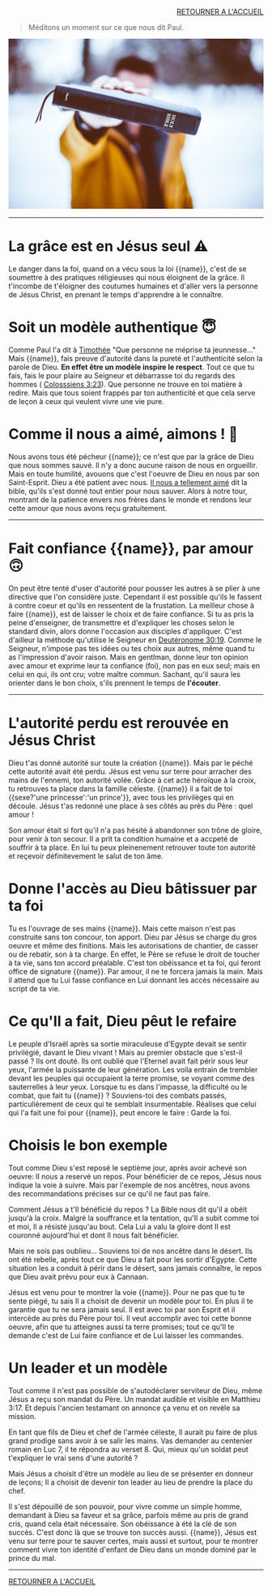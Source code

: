 <script>
  new Vue({
    el: '#data',
    data: { msg: message, sexeFm: userSexe, name: name }
  })
</script>
<div id="data">

<div style="text-align: right"> 

[RETOURNER A L'ACCUEIL]()

</div>  

> Méditons un moment sur ce que nous dit Paul.

<img src='images/ben-white-LJQEDQAmAnI-unsplash.jpg'/>

***
# La grâce est en Jésus seul ⚠️

Le danger dans la foi, quand on a vécu sous la loi {{name}}, c'est de se soumettre à des pratiques réligieuses qui nous éloignent de la grâce. Il t'incombe de t'éloigner des coutumes humaines et d'aller vers la personne de Jésus Christ, en prenant le temps d'apprendre à le connaître.


# Soit un modèle authentique 😇

Comme Paul l'a dit à <a href='https://saintebible.com/1_timothy/4-12.htm' target='_blank'>Timothée</a> "Que personne ne méprise ta jeunnesse..."
Mais {{name}}, fais preuve d'autorité dans la pureté et l'authenticité selon la parole de Dieu. <b>En effet être un modèle inspire le respect</b>. Tout ce que tu fais, fais le pour plaire au Seigneur et débarrasse toi du regards des hommes ( <a href='https://saintebible.com/colossians/3-23.htm' target='_blank'>Colosssiens 3:23</a>). Que personne ne trouve en toi matière à redire. Mais que tous soient frappés par ton authenticité et que cela serve de leçon à ceux qui veulent vivre une vie pure.


# Comme il nous a aimé, aimons ! 🥰

Nous avons tous été pécheur {{name}}; ce n'est que par la grâce de Dieu que nous sommes sauvé. Il n'y a donc aucune raison de nous en orgueillir. Mais en toute humilité, avouons que c'est l'oeuvre de Dieu en nous par son Saint-Esprit.
Dieu a été patient avec nous. <a href='https://saintebible.com/john/3-16.htm' target='_blank'>Il nous a tellement aimé</a> dit la bible, qu'ils s'est donné tout entier pour nous sauver. Alors à notre tour, montrant de la patience envers nos frères dans le monde et rendons leur cette amour que nous avons reçu gratuitement.

***

# Fait confiance {{name}}, par amour 🙃

On peut être tenté d'user d'autorité pour pousser les autres à se plier à une directive que l'on considère juste. Cependant il est possible qu'ils le fassent à contre coeur et qu'ils en ressentent de la frustation. La meilleur chose à faire {{name}}, est de laisser le choix et de faire confiance. Si tu as pris la peine d'enseigner, de transmettre et d'expliquer les choses selon le standard divin, alors donne l'occasion aux disciples d'appliquer. C'est d'ailleur la méthode qu'utilise le Seigneur en <a href='https://saintebible.com/deuteronomy/30-19.htm' target='_blank'>Deutéronome 30:19</a>. Comme le Seigneur, n'impose pas tes idées ou tes choix aux autres, même quand tu as l'impression d'avoir raison. Mais en gentlman, donne leur ton opinion avec amour et exprime leur ta confiance (foi), non pas en eux seul; mais en celui en qui, ils ont cru; votre maître commun. Sachant, qu'il saura les orienter dans le bon choix, s'ils prennent le temps de <b>l'écouter</b>.

***

# L'autorité perdu est rerouvée en Jésus Christ

Dieu t'as donné autorité sur toute la création {{name}}. Mais par le péché cette autorité avait été perdu. Jésus est venu sur terre pour arracher des mains de l'ennemi, ton autorité volée. Grâce à cet acte héroïque à la croix, tu retrouves ta place dans la famille céleste. {{name}} il a fait de toi {{sexe?'une princesse':'un prince'}}, avec tous les privilèges qui en découle. Jésus t'as redonné une place à ses côtés au près du Père : quel amour ! 

Son amour était si fort qu'il n'a pas hésité à abandonner son trône de gloire, pour venir à ton secour. Il a prit ta condition humaine et a accpeté de souffrir à ta place. En lui tu peux pleinenement retrouver toute ton autorité et reçevoir définitevement le salut de ton âme.

# Donne l'accès au Dieu bâtissuer par ta foi

Tu es l'ouvrage de ses mains {{name}}. Mais cette maison n'est pas construite sans ton concour, ton apport. Dieu par Jésus se charge du gros oeuvre et même des finitions. Mais les autorisations de chantier, de casser ou de rebatir, son à ta charge. En effet, le Père se refuse le droit de toucher à ta vie, sans ton accord préalable. C'est ton obéissance et ta foi, qui feront office de signature {{name}}. Par amour, il ne te forcera jamais la main. Mais il attend que tu Lui fasse confiance en Lui donnant les accès nécessaire au script de ta vie.

# Ce qu'Il a fait, Dieu pêut le refaire

Le peuple d'Israël après sa sortie miraculeuse d'Egypte devait se sentir privilégié, davant le Dieu vivant !
Mais au premier obstacle que s'est-il passé ? Ils ont douté. Ils ont oublié que l'Eternel avait fait périr sous leur yeux, l'armée la puissante de leur génération. Les voila entrain de trembler devant les peuples qui occupaient la terre promise, se voyant comme des sauterrelles à leur yeux.
Lorsque tu es dans l'impasse, la difficulté ou le combat, que fait tu {{name}} ?
Souviens-toi des combats passés, particulièrement de ceux qui te semblait insurmentable.
Réalises que celui qui l'a fait une foi pour {{name}}, peut encore le faire : Garde la foi.

# Choisis le bon exemple

Tout comme Dieu s'est reposé le septième jour, après avoir achevé son oeuvre: Il nous a reservé un repos. Pour bénéficier de ce repos, Jésus nous indique la voie à suivre. Mais par l'exemple de nos ancêtres, nous avons des recommandations précises sur ce qu'il ne faut pas faire.

Comment Jésus a t'Il bénéficié du repos ?
La Bible nous dit qu'il a obéit jusqu'à la croix. Malgré la souffrance et la tentation, qu'Il a subit comme toi et moi, Il a résisté jusqu'au bout. Cela Lui a valu la gloire dont Il est couronné aujourd'hui et dont Il nous fait bénéficier.

Mais ne sois pas oublieu...
Souviens toi de nos ancêtre dans le désert. Ils ont été rebelle, après tout ce que Dieu a fait pour les sortir d'Egypte. Cette situation les a conduit à périr dans le désert, sans jamais connaître, le repos que Dieu avait prévu pour eux à Cannaan.

Jésus est venu pour te montrer la voie {{name}}. Pour ne pas que tu te sente piégé, tu sais Il a choisit de devenir un modèle pour toi. En plus il te garantie que tu ne sera jamais seul. Il est avec toi par son Esprit et il intercède au près du Père pour toi. Il veut accomplir avec toi cette bonne oeuvre, afin que tu atteignes aussi ta terre promises; tout ce qu'Il te demande c'est de Lui faire confiance et de Lui laisser les commandes.

# Un leader et un modèle

Tout comme il n'est pas possible de s'autodéclarer serviteur de Dieu, même Jésus a reçu son mandat du Père. Un mandat audible et visible en <a>Matthieu 3:17</a>. Et depuis l'ancien testamant on annonce ça venu et on revèle sa mission.

En tant que fils de Dieu et chef de l'armée céleste, Il aurait pu faire de plus grand prodige sans avoir à se salir les mains. Vas demander au centenier romain en Luc 7, il te répondra au <a>verset 8</a>. Qui, mieux qu'un soldat peut t'expliquer le vrai sens d'une autorité ?

Mais Jésus a choisit d'être un modèle au lieu de se présenter en donneur de leçons; 
Il a choisit de devenir ton leader au lieu de prendre la place du chef.

Il s'est dépouillé de son pouvoir, pour vivre comme un simple homme, demandant à Dieu sa faveur et sa grâce, parfois même au pris de grand cris, quand cela était nécessaire. Son obéissance à été la clé de son succès. C'est donc là que se trouve ton succès aussi. {{name}}, Jésus est venu sur terre pour te sauver certes, mais aussi et surtout, pour te montrer comment vivre ton identité d'enfant de Dieu dans un monde dominé par le prince du mal.


***

[RETOURNER A L'ACCUEIL]()

</div>
